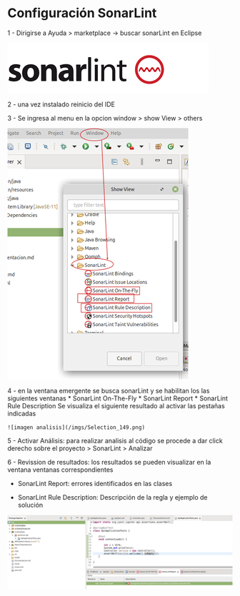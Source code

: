 # Configuración SonarLint


1 - Dirigirse a Ayuda > marketplace -> buscar sonarLint en Eclipse
                  
  ![alt text](/imgs/images.png)

2 - una vez instalado reinicio del IDE

3 - Se ingresa al menu en la opcion window > show View > others 
  
  ![alt text](/imgs/Selection_148.png)
  
4 - en la ventana emergente se busca sonarLint y se habilitan los las siguientes ventanas
	* SonarLint On-The-Fly
	* SonarLint Report
	* SonarLint Rule Description
	Se visualiza el siguiente resultado al activar las pestañas indicadas
	
	![imagen analisis](/imgs/Selection_149.png)

5 - Activar Análisis: para realizar analisis al código se procede a dar click derecho sobre el proyecto > SonarLint > Analizar

6 - Revission de resultados: los resultados se pueden visualizar en la ventana ventanas correspondientes 
  
  * SonarLint Report: errores identificados en las clases
  
  * SonarLint Rule Description: Descripción de la regla y ejemplo de solución 
  
 ![imagen analisis](/imgs/Selection_150.png)
